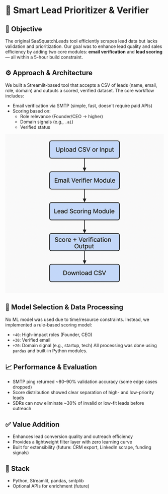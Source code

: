 # 🧠 Smart Lead Prioritizer & Verifier

## 🎯 Objective
The original SaaSquatchLeads tool efficiently scrapes lead data but lacks validation and prioritization. Our goal was to enhance lead quality and sales efficiency by adding two core modules: **email verification** and **lead scoring** — all within a 5-hour build constraint.

## ⚙️ Approach & Architecture
We built a Streamlit-based tool that accepts a CSV of leads (name, email, role, domain) and outputs a scored, verified dataset. The core workflow includes:
- Email verification via SMTP (simple, fast, doesn't require paid APIs)
- Scoring based on:
  - Role relevance (Founder/CEO → higher)
  - Domain signals (e.g., `.ai`)
  - Verified status

![Architecture](https://raw.githubusercontent.com/akshit29g/smart-lead-prioritizer/main/architecture.png)

## 🧪 Model Selection & Data Processing
No ML model was used due to time/resource constraints. Instead, we implemented a rule-based scoring model:
- `+40`: High-impact roles (Founder, CEO)
- `+30`: Verified email
- `+20`: Domain signal (e.g., startup, tech)
All processing was done using `pandas` and built-in Python modules.

## 📈 Performance & Evaluation
- SMTP ping returned ~80–90% validation accuracy (some edge cases dropped)
- Score distribution showed clear separation of high- and low-priority leads
- SDRs can now eliminate ~30% of invalid or low-fit leads before outreach

## ✅ Value Addition
- Enhances lead conversion quality and outreach efficiency
- Provides a lightweight filter layer with zero learning curve
- Built for extensibility (future: CRM export, LinkedIn scrape, funding signals)

## 🔧 Stack
- Python, Streamlit, pandas, smtplib
- Optional APIs for enrichment (future)


